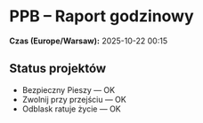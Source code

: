 # PPB – Raport godzinowy
**Czas (Europe/Warsaw):** 2025-10-22 00:15

## Status projektów
- Bezpieczny Pieszy — OK
- Zwolnij przy przejściu — OK
- Odblask ratuje życie — OK

